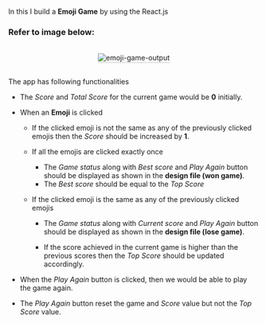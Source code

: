 In this I build a **Emoji Game** by using the React.js
### Refer to image below:

<br/>
<div style="text-align: center;">
    <img src="https://assets.ccbp.in/frontend/content/react-js/emoji-game-output-v2.gif" alt="emoji-game-output" style="max-width:70%;box-shadow:0 2.8px 2.2px rgba(0, 0, 0, 0.12)">
</div>
<br/>


The app has following functionalities

- The _Score_ and _Total Score_ for the current game would be **0** initially.
- When an **Emoji** is clicked

  - If the clicked emoji is not the same as any of the previously clicked emojis
    then the _Score_ should be increased by **1**.
  - If all the emojis are clicked exactly once

    - The _Game status_ along with _Best score_ and _Play Again_ button should
      be displayed as shown in the **design file (won game)**.
    - The _Best score_ should be equal to the _Top Score_

  - If the clicked emoji is the same as any of the previously clicked emojis

    - The _Game status_ along with _Current score_ and _Play Again_ button
      should be displayed as shown in the **design file (lose game)**.

    - If the score achieved in the current game is higher than the previous
      scores then the _Top Score_ should be updated accordingly.

- When the _Play Again_ button is clicked, then we would be able to play the
  game again.

- The _Play Again_ button reset the game and _Score_ value but not the
  _Top Score_ value.
